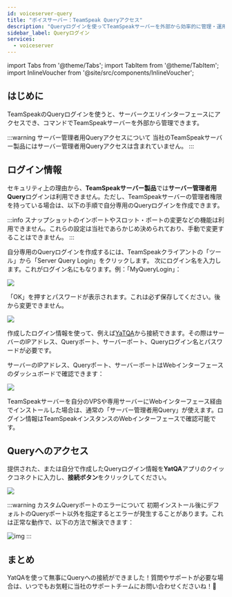 ```yaml
---
id: voiceserver-query
title: "ボイスサーバー：TeamSpeak Queryアクセス"
description: "Queryログインを使ってTeamSpeakサーバーを外部から効率的に管理・運用する方法をチェック → 今すぐ詳しく見る"
sidebar_label: Queryログイン
services:
  - voiceserver
---
```


import Tabs from '@theme/Tabs';
import TabItem from '@theme/TabItem';
import InlineVoucher from '@site/src/components/InlineVoucher';

## はじめに

TeamSpeakのQueryログインを使うと、サーバークエリインターフェースにアクセスでき、コマンドでTeamSpeakサーバーを外部から管理できます。

:::warning サーバー管理者用Queryアクセスについて
当社のTeamSpeakサーバー製品にはサーバー管理者用Queryアクセスは含まれていません。 
:::

<InlineVoucher />

## ログイン情報

<Tabs>
<TabItem value="Webinterface" label="TeamSpeakサーバー製品" default>

セキュリティ上の理由から、**TeamSpeakサーバー製品**では**サーバー管理者用Query**ログインは利用できません。ただし、TeamSpeakサーバーの管理者権限を持っている場合は、以下の手順で自分専用のQueryログインを作成できます。

:::info
スナップショットのインポートやスロット・ポートの変更などの機能は利用できません。これらの設定は当社であらかじめ決められており、手動で変更することはできません。 
:::

自分専用のQueryログインを作成するには、TeamSpeakクライアントの「ツール」から「Server Query Login」をクリックします。
次にログイン名を入力します。これがログイン名にもなります。例：「MyQueryLogin」：

![](https://screensaver01.zap-hosting.com/index.php/s/gMeQtSTkrtRzbk7/preview)

「OK」を押すとパスワードが表示されます。これは必ず保存してください。後から変更できません。 

![](https://screensaver01.zap-hosting.com/index.php/s/c7W3mzRMJ4EP23E/preview)


作成したログイン情報を使って、例えば[YaTQA](https://yat.qa)から接続できます。その際はサーバーのIPアドレス、Queryポート、サーバーポート、Queryログイン名とパスワードが必要です。 

サーバーのIPアドレス、Queryポート、サーバーポートはWebインターフェースのダッシュボードで確認できます： 

![](https://screensaver01.zap-hosting.com/index.php/s/RGsk8wfBkoCPzA4/preview)

</TabItem>
<TabItem value="self_hosted" label="自分でホスト（VPS/専用サーバー）">

TeamSpeakサーバーを自分のVPSや専用サーバーにWebインターフェース経由でインストールした場合は、通常の「サーバー管理者用Query」が使えます。ログイン情報はTeamSpeakインスタンスのWebインターフェースで確認可能です。

</TabItem>
</Tabs>

## Queryへのアクセス

提供された、または自分で作成したQueryログイン情報を**YatQA**アプリのクイックコネクトに入力し、**接続ボタン**をクリックしてください。

![](https://screensaver01.zap-hosting.com/index.php/s/ZaBNRaQxfSjHKwT/download)

:::warning カスタムQueryポートのエラーについて
初期インストール後にデフォルトのQueryポート以外を指定するとエラーが発生することがあります。これは正常な動作で、以下の方法で解決できます：

![img](https://screensaver01.zap-hosting.com/index.php/s/3mofjG5RKPM9yBW/download)
:::

## まとめ

YatQAを使って無事にQueryへの接続ができました！質問やサポートが必要な場合は、いつでもお気軽に当社のサポートチームにお問い合わせくださいね！🙂

<InlineVoucher />